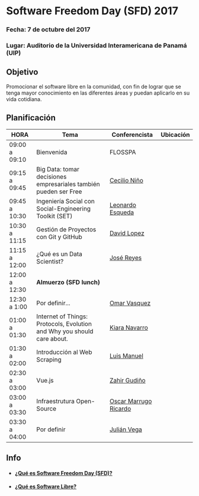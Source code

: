 # Software Freedom Day (SFD)  2017

### Fecha:  7 de octubre del 2017
### Lugar: Auditorio de la Universidad Interamericana de Panamá (UIP)

## Objetivo
Promocionar el software libre en la comunidad, 
con fin de lograr que se tenga mayor conocimiento en las 
diferentes áreas y puedan aplicarlo en su vida cotidiana.



## Planificación

|     HORA      |                                Tema                                  |  Conferencista | Ubicación|
|---------------|----------------------------------------------------------------------|----------------|----------|
| 09:00 a 09:10 | Bienvenida                                                           | FLOSSPA        |          |
| 09:15 a 09:45 | Big Data: tomar decisiones empresariales también pueden ser Free | [Cecilio Niño](https://pa.linkedin.com/in/cecilio-niño-aa778a39) ||
| 09:45 a 10:30 | Ingeniería Social con Social-Engineering Toolkit (SET) | [Leonardo Esqueda](https://github.com/ShaoranD3) ||
| 10:30 a 11:15 | Gestión de Proyectos con Git y GitHub| [David Lopez](https://twitter.com/David25LO?lang=es) ||
| 11:15 a 12:00 | ¿Qué es un Data Scientist? | [José Reyes](https://github.com/yosef7/) ||
| 12:00 a 12:30 | __Almuerzo (SFD lunch)__ |||
| 12:30 a 1:00  | Por definir... | [Omar Vasquez](https://mozillians.org/es/u/omar.vasquezlima/) ||
| 01:00 a 01:30 | Internet of Things: Protocols, Evolution and Why you should care about. | [Kiara Navarro](https://www.kiaranavarro.com/)||
| 01:30 a 02:00 | Introducción al Web Scraping| [Luis Manuel](https://github.com/blackfile) ||
| 02:30 a 03:00 | Vue.js |[Zahir Gudiño](https://twitter.com/zgudino?lang=es)|| 
| 03:00 a 03:30 | Infraestrutura Open-Source | [Oscar Marrugo Ricardo](https://pa.linkedin.com/in/oscar-marrugo-ricardo-a558a573) ||
| 03:30 a 04:00 | Por definir | [Julián Vega]()||

## Info 
- #### [¿Qué es Software Freedom Day (SFD)?](/info/whatSFD.md)
- #### [¿Qué es Software Libre?](/info/whatis.md)

